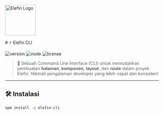 <p>
  <img src="https://elefin.id/images/logo.avif" width="100" alt="Elefin Logo">
</p>
# ⚡️ Elefin CLI

![version](https://img.shields.io/badge/version-1.0.0-blue.svg)
![node](https://img.shields.io/badge/node-%3E=16.0.0-green.svg)
![license](https://img.shields.io/badge/license-MIT-yellow.svg)

> 🎉 Sebuah Command Line Interface (CLI) untuk memudahkan pembuatan **halaman**, **komponen**, **layout**, dan **route** dalam proyek Elefin. Nikmati pengalaman developer yang lebih cepat dan konsisten!

---

## 🛠️ Instalasi

```bash
npm install -g elefin-cli
```
